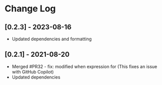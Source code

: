 # Change Log

## [0.2.3] - 2023-08-16

- Updated dependencies and formatting

## [0.2.1] - 2021-08-20

- Merged #PR32 - fix: modified when expression for
  (This fixes an issue with GitHub Copilot)
- Updated dependencies
